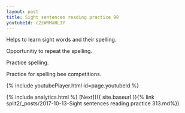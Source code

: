 ```yaml
---
layout: post
title: Sight sentences reading practice 98
youtubeId: c2zWRMaRLIY
---
```

 
 
Helps to learn sight words and their spelling.

Opportunitiy to repeat the spelling. 

Practice spelling. 
 
Practice for spelling bee competitions. 
 
{% include youtubePlayer.html id=page.youtubeId %}
 
 
{% include analytics.html %} 
[Next]({{ site.baseurl }}{% link  split2/_posts/2017-10-13-Sight sentences reading practice 313.md%})
 
